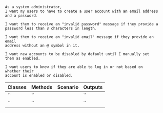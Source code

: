 ```
As a system administrator,
I want my users to have to create a user account with an email address and a password.

I want them to receive an "invalid password" message if they provide a
password less than 8 characters in length.

I want them to receive an "invalid email" message if they provide an email
address without an @ symbol in it.

I want new accounts to be disabled by default until I manually set them as enabled.

I want users to know if they are able to log in or not based on whether their
account is enabled or disabled.
```

| Classes         | Methods                                     | Scenario                                                 | Outputs             |
|-----------------|---------------------------------------------|----------------------------------------------------------|---------------------|
| ``   | ``                   |         | ``    |
| ``   | ``                   |         | ``    |

